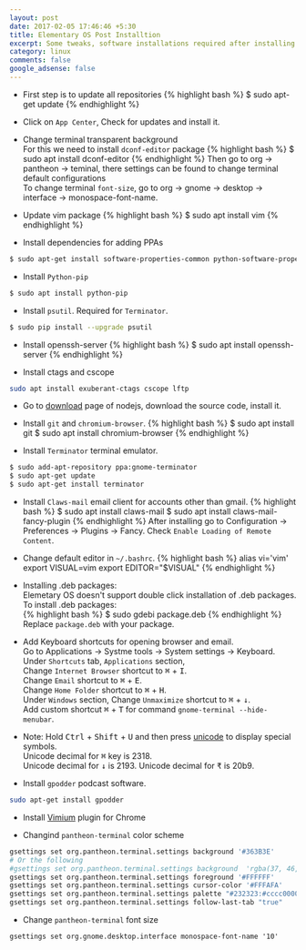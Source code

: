 ```yaml
---
layout: post
date: 2017-02-05 17:46:46 +5:30
title: Elementary OS Post Installtion
excerpt: Some tweaks, software installations required after installing Elementary OS
category: linux
comments: false
google_adsense: false
---
```

* First step is to update all repositories
{% highlight bash %}
$ sudo apt-get update
{% endhighlight %}

* Click on `App Center`, Check for updates and install it.

* Change terminal transparent background  
For this we need to install <code>dconf-editor</code> package
{% highlight bash %}
$ sudo apt install dconf-editor
{% endhighlight %}
Then go to org -> pantheon -> teminal, there settings can be found to change terminal default configurations  
To change terminal `font-size`, go to org -> gnome -> desktop -> interface -> monospace-font-name.  

*  Update vim package
{% highlight bash %}
$ sudo apt install vim
{% endhighlight %}

* Install dependencies for adding PPAs

```bash
$ sudo apt-get install software-properties-common python-software-properties
```

* Install `Python-pip`

```bash
$ sudo apt install python-pip
```

* Install `psutil`. Required for `Terminator`.

```bash
$ sudo pip install --upgrade psutil
```

*  Install openssh-server
{% highlight bash %}
$ sudo apt install openssh-server
{% endhighlight %}

* Install ctags and cscope

```bash
sudo apt install exuberant-ctags cscope lftp
```

* Go to [download](https://nodejs.org/en/download/) page of nodejs, download the source code, install it.

* Install `git` and `chromium-browser`.
{% highlight bash %}
$ sudo apt install git
$ sudo apt install chromium-browser
{% endhighlight %}

* Install `Terminator` terminal emulator.

```bash
$ sudo add-apt-repository ppa:gnome-terminator
$ sudo apt-get update
$ sudo apt-get install terminator
```

* Install `Claws-mail` email client for accounts other than gmail.
{% highlight bash %}
$ sudo apt install claws-mail
$ sudo apt install claws-mail-fancy-plugin
{% endhighlight %}
After installing go to Configuration -> Preferences -> Plugins -> Fancy. Check `Enable Loading of Remote Content`.

* Change default editor in `~/.bashrc`.
{% highlight bash %}
alias vi='vim'
export VISUAL=vim
export EDITOR="$VISUAL"
{% endhighlight %}

* Installing .deb packages:  
Elemetary OS doesn't support double click installation of .deb packages.  
To install .deb packages:  
{% highlight bash %}
$ sudo gdebi package.deb
{% endhighlight %}
Replace `package.deb` with your package.

* Add Keyboard shortcuts for opening browser and email.  
Go to Applications -> Systme tools -> System settings -> Keyboard.  
Under `Shortcuts` tab, `Applications` section,  
Change `Internet Browser` shortcut to <kbd>⌘</kbd> + <kbd>I</kbd>.  
Change `Email` shortcut to <kbd>⌘</kbd> + <kbd>E</kbd>.  
Change `Home Folder` shortcut to <kbd>⌘</kbd> + <kbd>H</kbd>.  
Under `Windows` section,
Change `Unmaximize` shortcut to <kbd>⌘</kbd> + <kbd>↓</kbd>.  
Add custom shortcut <kbd>⌘</kbd> + <kbd>T</kbd> for command `gnome-terminal --hide-menubar`.

* Note: Hold <kbd>Ctrl</kbd> + <kbd>Shift</kbd> + <kbd>U</kbd> and then press [unicode](http://www.unicode.org/charts/PDF/U2300.pdf) to display special symbols.  
Unicode decimal for <kbd>⌘</kbd> key is 2318.  
Unicode decimal for <kbd>↓</kbd> is 2193.
Unicode decimal for <kbd>₹</kbd> is 20b9.

* Install `gpodder` podcast software.
```bash
sudo apt-get install gpodder
```
* Install [Vimium](https://vimium.github.io/) plugin for Chrome

* Changind `pantheon-terminal` color scheme
```bash
gsettings set org.pantheon.terminal.settings background '#363B3E'
# Or the following
#gsettings set org.pantheon.terminal.settings background  'rgba(37, 46, 50, .95)'
gsettings set org.pantheon.terminal.settings foreground '#FFFFFF'
gsettings set org.pantheon.terminal.settings cursor-color '#FFFAFA'
gsettings set org.pantheon.terminal.settings palette "#232323:#cccc00000000:#5EC200:#E3B900:#34346565a4a4:#757550507b7b:#00B4B8:#d3d3d7d7cfcf:#ADADAD:#efef29292929:#8a8ae2e23434:#FFE515:#49A0FF:#adad7f7fa8a8:#3434e2e2e2e2:#FFFAFA"
gsettings set org.pantheon.terminal.settings follow-last-tab "true"
```
* Change `pantheon-terminal` font size
```
gsettings set org.gnome.desktop.interface monospace-font-name '10'
```
